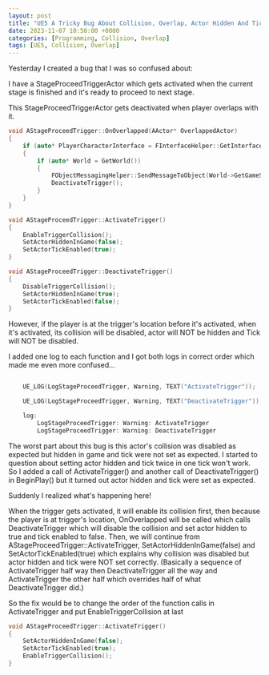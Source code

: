 ```yaml
---
layout: post
title: "UE5 A Tricky Bug About Collision, Overlap, Actor Hidden And Tick"
date: 2023-11-07 10:50:00 +0000
categories: [Programming, Collision, Overlap]
tags: [UE5, Collision, Overlap]
---
```


Yesterday I created a bug that I was so confused about:

I have a StageProceedTriggerActor which gets activated when the current stage is finished and it's ready to proceed to next stage.

This StageProceedTriggerActor gets deactivated when player overlaps with it.

```cpp
void AStageProceedTrigger::OnOverlapped(AActor* OverlappedActor)
{
	if (auto* PlayerCharacterInterface = FInterfaceHelper::GetInterface<IPlayerCharacterInterface>(OverlappedActor))
	{
		if (auto* World = GetWorld())
		{
			FObjectMessagingHelper::SendMessageToObject(World->GetGameState(), FProceedToNextStage());
			DeactivateTrigger();
		}
	}
}

void AStageProceedTrigger::ActivateTrigger()
{
	EnableTriggerCollision();
	SetActorHiddenInGame(false);
	SetActorTickEnabled(true);
}

void AStageProceedTrigger::DeactivateTrigger()
{
	DisableTriggerCollision();
	SetActorHiddenInGame(true);
	SetActorTickEnabled(false);
}
```

However, if the player is at the trigger's location before it's activated, when it's activated, its collision will be disabled, actor will NOT be hidden and Tick will NOT be disabled.

I added one log to each function and I got both logs in correct order which made me even more confused...

```cpp

	UE_LOG(LogStageProceedTrigger, Warning, TEXT("ActivateTrigger"));

	UE_LOG(LogStageProceedTrigger, Warning, TEXT("DeactivateTrigger"));

	log:
		LogStageProceedTrigger: Warning: ActivateTrigger
		LogStageProceedTrigger: Warning: DeactivateTrigger

```

The worst part about this bug is this actor's collision was disabled as expected but hidden in game and tick were not set as expected.
I started to question about setting actor hidden and tick twice in one tick won't work. So I added a call of ActivateTrigger() and another call of DeactivateTrigger() in BeginPlay() but it turned out actor hidden and tick were set as expected.

Suddenly I realized what's happening here!

When the trigger gets activated, it will enable its collision first, then because the player is at trigger's location, OnOverlapped will be called which calls DeactivateTrigger which will disable the collision and set actor hidden to true and tick enabled to false.
Then, we will continue from AStageProceedTrigger::ActivateTrigger, SetActorHiddenInGame(false) and SetActorTickEnabled(true) which explains why collision was disabled but actor hidden and tick were NOT set correctly. (Basically a sequence of ActivateTrigger half way then DeactivateTrigger all the way and ActivateTrigger the other half which overrides half of what DeactivateTrigger did.)

So the fix would be to change the order of the function calls in ActivateTrigger and put EnableTriggerCollision at last

```cpp
void AStageProceedTrigger::ActivateTrigger()
{
	SetActorHiddenInGame(false);
	SetActorTickEnabled(true);
	EnableTriggerCollision();
}
```
